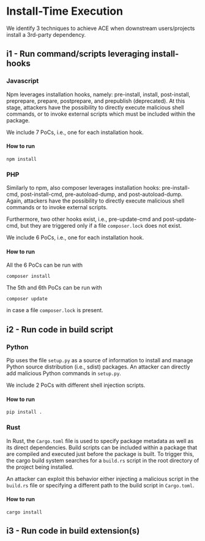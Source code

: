 # Install-Time Execution

We identify 3 techniques to achieve ACE when downstream users/projects install
a 3rd-party dependency.



## i1 - Run command/scripts leveraging install-hooks

### Javascript

Npm leverages installation hooks, namely: 
pre-install, install, post-install, preprepare, prepare, postprepare,
and prepublish (deprecated). 
At this stage, attackers have the possibility to directly execute malicious
shell commands, or to invoke external scripts which must be included within
the package.

We include 7 PoCs, i.e., one for each installation hook.

#### How to run

```
npm install
```

### PHP

Similarly to npm, also composer leverages installation hooks:
pre-install-cmd, post-install-cmd, pre-autoload-dump, and post-autoload-dump.
Again, attackers have the possibility to directly execute malicious
shell commands or to invoke external scripts.

Furthermore, two other hooks exist, i.e., 
pre-update-cmd and post-update-cmd,
but they are triggered only if a file `composer.lock` does not exist.

We include 6 PoCs, i.e., one for each installation hook.

#### How to run

All the 6 PoCs can be run with
```
composer install
```

The 5th and 6th PoCs can be run with
```
composer update
```
in case a file `composer.lock` is present.



## i2 - Run code in build script


### Python

Pip uses the file `setup.py` as a source of information to install and manage
Python source distribution (i.e., sdist) packages.
An attacker can directly add malicious Python commands in `setup.py`.

We include 2 PoCs with different shell injection scripts.

#### How to run

```
pip install .
```


### Rust

In Rust, the `Cargo.toml` file is used to specify package metadata as well as
its direct dependencies.
Build scripts can be included within a package that are compiled and executed
just before the package is built.
To trigger this, the cargo build system searches for a `build.rs` script in the
root directory of the project being installed.

An attacker can exploit this behavior either injecting a malicious script in
the `build.rs` file or specifying a different path to the build script in
`Cargo.toml`.

#### How to run
```
cargo install
```



## i3 - Run code in build extension(s)


